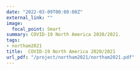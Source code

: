 ```yaml
---
date: "2022-03-09T00:00:00Z"
external_link: ""
image:
  focal_point: Smart
summary: COVID-19 North America 2020/2021. 
tags:
- northam2021
title:  COVID-19 North America 2020/2021
url_pdf: "/project/northam2021/northam2021.pdf"
---
```

